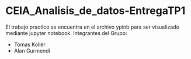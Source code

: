 # CEIA_Analisis_de_datos-EntregaTP1

El trabajo practico se encuentra en el archivo ypinb para ser visualizado mediante jupyter notebook.
Integrantes del Grupo:
- Tomas Koller
- Alan Gurmendi
